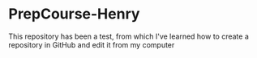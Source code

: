 # PrepCourse-Henry
This repository has been a test, from which I've learned how to create a repository in GitHub and edit it from my computer
